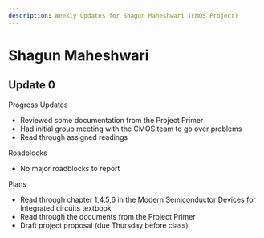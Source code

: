```yaml
---
description: Weekly Updates for Shagun Maheshwari (CMOS Project)
---
```


# Shagun Maheshwari

## Update 0

Progress Updates

* Reviewed some documentation from the Project Primer&#x20;
* Had initial group meeting with the CMOS team to go over problems&#x20;
* Read through assigned readings&#x20;



Roadblocks

* No major roadblocks to report&#x20;



Plans

* Read through chapter 1,4,5,6 in the Modern Semiconductor Devices for Integrated circuits textbook&#x20;
* Read through the documents from the Project Primer&#x20;
* Draft project proposal (due Thursday before class)








